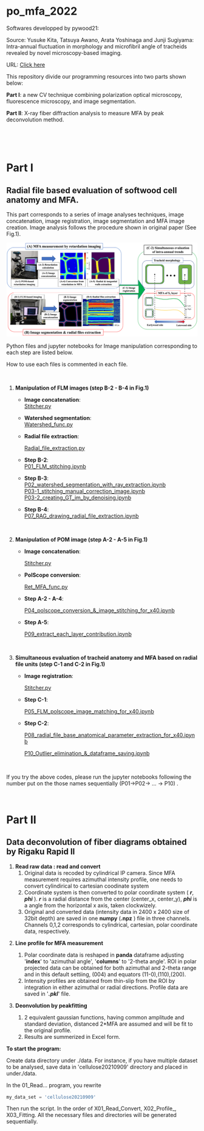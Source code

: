 # po_mfa_2022
Softwares developped by pywood21: 

Source: Yusuke Kita, Tatsuya Awano, Arata Yoshinaga and Junji Sugiyama: Intra-annual fluctuation in morphology and microfibril angle of tracheids revealed by novel microscopy-based imaging. <br>

URL: [Click here](https://journals.plos.org/plosone/article?id=10.1371/journal.pone.0277616) <br>



This repository divide our programming resources into two parts shown below: <br>

**Part I**: a new CV technique combining polarization optical microscopy, fluorescence microscopy, and image segmentation.<br>

**Part II**: X-ray fiber diffraction analysis to measure MFA by peak deconvolution method.<br>

&nbsp;



&nbsp;

# Part I

## Radial file based evaluation of softwood cell anatomy and MFA.

This part corresponds to a series of image analyses techniques, image concatenation, image registration, image segmentation and MFA image creation.  Image analysis follows the procedure shown in original paper (See Fig.1).<br>

<img src="./img/Fig.1.png" style="zoom:50%;" /><br>

Python files and jupyter notebooks for Image manipulation corresponding to each step are listed below. <br>

How to use each files is commented in each file.<br>

&nbsp;

1. **Manipulation of FLM images (step B-2 - B-4 in Fig.1)** <br>

   - **Image concatenation**:<br>[Stitcher.py](./common/Stitcher.py)<br>

   - **Watershed segmentation**: <br> [Watershed_func.py](./common/Watershed_func.py)<br>

   - **Radial file extraction**: <br>

     [Radial_file_extraction.py](./common/Radial_file_extraction.py) <br>

   - **Step B-2**:<br> [P01_FLM_stitching.ipynb](./jupyternotebooks/POM&FLM/P01_FLM_stitching.ipynb)<br>

   - **Step B-3**:<br>[P02_watershed_segmentation_with_ray_extraction.ipynb](./jupyternotebooks/POM&FLM/P02_watershed_segmentation_with_ray_extraction.ipynb)<br>[P03-1_stitching_manual_correction_image.ipynb](./jupyter_notebooks/POM&FLM/P03-1_stitching_manual_correction_image.ipynb)<br>[P03-2_creating_GT_im_by_denoising.ipynb](./jupyter_notebooks/POM&FLM/P03-2_creating_GT_im_by_denoising.ipynb)<br>

   - **Step B-4**:<br>[P07_RAG_drawing_radial_file_extraction.ipynb](./jupyternotebooks/POM&FLM/P07_RAG_drawing_radial_file_extraction.ipynb)<br>

&nbsp;

2. **Manipulation of POM image (step A-2 - A-5 in Fig.1)** <br>

   - **Image concatenation**: <br>

     [Stitcher.py](./common/Stitcher.py)<br>

   - **PolScope conversion**: <br>

     [Ret_MFA_func.py](./common/Ret_MFA_func.py) <br>

   - **Step A-2 - A-4**: <br>

     [P04_polscope_conversion_&_image_stitching_for_x40.ipynb](./jupyter_notebooks/POM%26FLM/P04_polscope_conversion_%26_image_stitching_for_x40.ipynb)<br>

   - **Step A-5**:

     [P09_extract_each_layer_contribution.ipynb](./jupyter_notebooks/POM&FLM/P09_extract_each_layer_contribution.ipynb)<br>

&nbsp;

3. **Simultaneous evaluation of tracheid anatomy and MFA based on radial file units (step C-1 and C-2 in Fig.1)** <br>

   - **Image registration**: <br>

     [Stitcher.py](./common/Stitcher.py)<br>

   - **Step C-1**:<br>

     [P05_FLM_polscope_image_matching_for_x40.ipynb](./jupyter_notebooks/POM&FLM/P05_FLM_polscope_image_matching_for_x40.ipynb)<br>

   - **Step C-2**:<br>

     [P08_radial_file_base_anatomical_parameter_extraction_for_x40.ipynb](./jupyter_notebooks/POM&FLM/P08_radial_file_base_anatomical_parameter_extraction_for_x40.ipynb)<br>

     [P10_Outlier_elimination_&_dataframe_saving.ipynb](./jupyter_notebooks/POM&FLM/P10_Outlier_elimination_%26_dataframe_saving.ipynb)<br>

&nbsp;

If you try the above codes, please run the jupyter notebooks following the number put on the those names sequentially (P01->P02-> ... -> P10) .<br>

&nbsp;

# Part II

## Data deconvolution of fiber diagrams obtained by Rigaku Rapid II 



1) **Read raw data  : read and convert**
   1) Original data is recoded by cylindrical IP camera. Since MFA measurement requires azimuthal intensity profile, one needs to convert cylindirical to cartesian coodinate system
   2) Coordinate system is then converted to polar coordinate system ( ***r***, ***phi*** ). ***r*** is a radial distance from the center (center_x, center_y), ***phi*** is a angle from the horizontal x axis, taken clockwizely.
   3) Original and converted data (intensity data in 2400 x 2400 size of 32bit depth) are saved in one **numpy** (**.npz** ) file in three channels. Channels 0,1,2 corresponds to cylindrical, cartesian, polar coordinate data, respectively.

2. **Line profile for MFA measurement**
   1. Polar coordinate data is reshaped in **panda** dataframe adjusting '**index**' to 'azimuthal angle', '**columns**' to '2-theta angle'. ROI in polar projected data can be obtained for both azimuthal and 2-theta range and in this default settiing, (004) and equators (11-0),(110),(200).  
   2. Intensity profiles are obtained from thin-slip from the ROI by integration in either azimuthal or radial directions. Profile data are saved in '***.pkl***' file.

3. **Deonvolution by peakfitting**
   1. 2 equivalent gaussian functions, having common amplitude and standard deviation, distanced 2*MFA are assumed and will be fit to the original profile.
   2. Results are summerized in Excel form.



**To start the program:**

Create data directory under ./data. For instance, if you have multiple dataset to be analysed, save data in 'cellulose20210909' directory and placed in under./data.

In the 01_Read... program, you rewrite

```python
my_data_set = 'cellulose20210909'
```

Then run the script. In the order of X01_Read_Convert, X02_Profile_, X03_Fitting. All the necessary files and directories will be generated sequentially.
